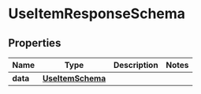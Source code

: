 

# UseItemResponseSchema


## Properties

| Name | Type | Description | Notes |
|------------ | ------------- | ------------- | -------------|
|**data** | [**UseItemSchema**](UseItemSchema.md) |  |  |



